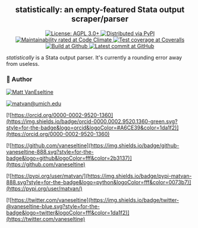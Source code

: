 <h2 align="center">statistically: an empty-featured Stata output scraper/parser</h2>

<p align="center">
  <a href="https://www.gnu.org/licenses/agpl-3.0">
    <img alt="License: AGPL 3.0+" src="https://img.shields.io/badge/license-AGPL-009999.svg?style=flat-square" />
  </a>
  <a href="https://pypi.python.org/pypi/statistically">
    <img alt="Distributed via PyPI" src="https://img.shields.io/pypi/v/statistically?style=flat-square&color=009999" />
  </a>
  <a href="https://codeclimate.com/github/vaneseltine/statistically">
    <img alt="Maintainability rated at Code Climate" src="https://img.shields.io/codeclimate/maintainability-percentage/vaneseltine/statistically?style=flat-square">
  </a>
  <a href="https://coveralls.io/github/vaneseltine/statistically">
    <img alt="Test coverage at Coveralls" src="https://img.shields.io/coveralls/github/vaneseltine/statistically/main?style=flat-square" />
  </a>
  <a href="https://github.com/vaneseltine/statistically/actions">
    <img alt="Build at Github" src="https://img.shields.io/github/workflow/status/vaneseltine/statistically/Python%20package?style=flat-square" />
  </a>
  <a href="https://github.com/vaneseltine/statistically">
    <img alt="Latest commit at GitHub" src="https://img.shields.io/github/last-commit/vaneseltine/statistically?style=flat-square" />
  </a>
</p>

*statistically* is a Stata output parser. It's currently a rounding error away from useless.

### 🧙‍ Author

[![Matt VanEseltine](https://img.shields.io/badge/name-matt_vaneseltine-888.svg?style=for-the-badge&logo=linux&logoColor=fff&color=violet)](https://vaneseltine.github.io)

[![matvan@umich.edu](https://img.shields.io/badge/email-matvan@umich.edu-888.svg?style=for-the-badge&logo=gmail&logoColor=fff&color=00274c)](mailto:matvan@umich.edu)

[![https://orcid.org/0000-0002-9520-1360](https://img.shields.io/badge/orcid-0000.0002.9520.1360-green.svg?style=for-the-badge&logo=orcid&logoColor=#A6CE39&color=1da1f2)](https://orcid.org/0000-0002-9520-1360)

[![https://github.com/vaneseltine](https://img.shields.io/badge/github-vaneseltine-888.svg?style=for-the-badge&logo=github&logoColor=fff&color=2b3137)](https://github.com/vaneseltine)

[![https://pypi.org/user/matvan/](https://img.shields.io/badge/pypi-matvan-888.svg?style=for-the-badge&logo=python&logoColor=fff&color=0073b7)](https://pypi.org/user/matvan/)

[![https://twitter.com/vaneseltine](https://img.shields.io/badge/twitter-@vaneseltine-blue.svg?style=for-the-badge&logo=twitter&logoColor=fff&color=1da1f2)](https://twitter.com/vaneseltine)
